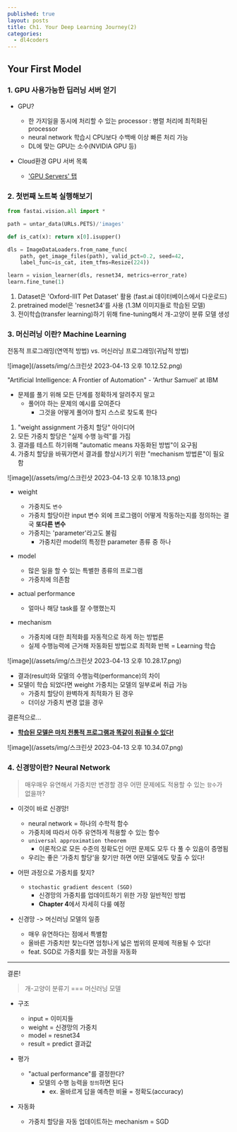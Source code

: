 ```yaml
---
published: true
layout: posts
title: Ch1. Your Deep Learning Journey(2)
categories: 
  - dl4coders
---
```



## Your First Model

### 1. GPU 사용가능한 딥러닝 서버 얻기

- GPU?
    - 한 가지일을 동시에 처리할 수 있는 processor : 병렬 처리에 최적화된 processor
    - neural network 학습시 CPU보다 수백배 이상 빠른 처리 가능
    - DL에 맞는 GPU는 소수(NVIDIA GPU 등)

- Cloud환경 GPU 서버 목록
  - ['GPU Servers' 탭](https://course.fast.ai/Lessons/lesson9.html#links-from-the-lesson)


### 2. 첫번째 노트북 실행해보기

```python
from fastai.vision.all import *

path = untar_data(URLs.PETS)/'images'

def is_cat(x): return x[0].isupper()

dls = ImageDataLoaders.from_name_func(
    path, get_image_files(path), valid_pct=0.2, seed=42,
    label_func=is_cat, item_tfms=Resize(224))

learn = vision_learner(dls, resnet34, metrics=error_rate)
learn.fine_tune(1)
```

1. Dataset은 'Oxford-IIIT Pet Dataset' 활용 (fast.ai 데이터베이스에서 다운로드)
2. pretrained model은 'resnet34'를 사용 (1.3M 이미지들로 학습된 모델)
3. 전이학습(transfer learning)하기 위해 fine-tuning해서 개-고양이 분류 모델 생성


### 3. 머신러닝 이란? Machine Learning

전동적 프로그래밍(연역적 방법) vs. 머신러닝 프로그래밍(귀납적 방법)

![image](/assets/img/스크린샷 2023-04-13 오후 10.12.52.png)

"Artificial Intelligence: A Frontier of Automation" - 'Arthur Samuel' at IBM

- 문제를 풀기 위해 모든 단계를 정확하게 알려주지 말고
  - 풀어야 하는 문제의 예시를 모여준다
    - 그것을 어떻게 풀어야 할지 스스로 찾도록 한다

1. "weight assignment 가중치 할당" 아이디어
2. 모든 가중치 할당은 "실제 수행 능력"를 가짐
3. 결과를 테스트 하기위해 "automatic means 자동화된 방법"이 요구됨
4. 가중치 할당을 바꿔가면서 결과를 향상시키기 위한 "mechanism 방법론"이 필요함

![image](/assets/img/스크린샷 2023-04-13 오후 10.18.13.png)

- weight
  - 가중치도 `변수`
  - 가중치 할당이란 input 변수 외에 프로그램이 어떻게 작동하는지를 정의하는 결국 **또다른 변수**
  - 가중치는 'parameter'라고도 불림
    - 가중치란 model의 특정한 parameter 종류 중 하나

- model
  - 많은 일을 할 수 있는 특별한 종류의 프로그램
  - 가중치에 의존함

- actual performance
  - 얼마나 해당 task를 잘 수행했는지

- mechanism
  - 가중치에 대한 최적화를 자동적으로 하게 하는 방법론
  - 실제 수행능력에 근거해 자동화된 방법으로 최적화 반복 = Learning 학습

![image](/assets/img/스크린샷 2023-04-13 오후 10.28.17.png)

- 결과(result)와 모델의 수행능력(performance)의 차이
- 모델이 학습 되었다면 weight 가중치는 모델의 일부로써 취급 가능
    - 가중치 할당이 완벽하게 최적화가 된 경우
    - 더이상 가중치 변경 없을 경우

결론적으로...
  - **<u>학습된 모델은 마치 전통적 프로그램과 똑같이 취급될 수 있다!</u>**

![image](/assets/img/스크린샷 2023-04-13 오후 10.34.07.png)

### 4. 신경망이란? Neural Network

> 매우매우 유연해서 가중치만 변경할 경우 어떤 문제에도 적용할 수 있는 `함수`가 없을까?

- 이것이 바로 신경망!
  - neural network = 하나의 수학적 함수
  - 가중치에 따라서 아주 유연하게 적용할 수 있는 함수
  - `universal approximation theorem`
    - 이론적으로 모든 수준의 정확도인 어떤 문제도 모두 다 풀 수 있음이 증명됨
  - 우리는 좋은 '가중치 할당'을 찾기만 하면 어떤 모델에도 맞출 수 있다!

- 어떤 과정으로 가중치를 찾지?
  - `stochastic gradient descent (SGD)`
    - 신경망의 가중치를 업데이트하기 위한 가장 일반적인 방법
    - **Chapter 4**에서 자세히 다룰 예정

- 신경망 -> 머신러닝 모델의 일종
  - 매우 유연하다는 점에서 특별함
  - 올바른 가중치만 찾는다면 엄청나게 넓은 범위의 문제에 적용될 수 있다!
  - feat. SGD로 가중치를 찾는 과정을 자동화

---

결론!

> 개-고양이 분류기 === 머신러닝 모델

- 구조
  - input = 이미지들
  - weight = 신경망의 가중치
  - model = resnet34
  - result = predict 결과값

- 평가
  - "actual performance"를 결정한다?
    - 모델의 수행 능력을 `정의`하면 된다
      - ex. 올바르게 답을 예측한 비율 = 정확도(accuracy)
  
- 자동화
  - 가중치 할당을 자동 업데이트하는 mechanism = SGD


